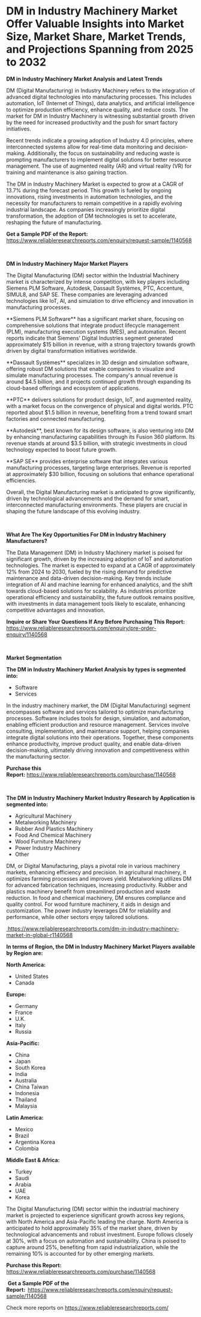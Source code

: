 <p><h1>DM in Industry Machinery Market Offer Valuable Insights into Market Size, Market Share, Market Trends, and Projections Spanning from 2025 to 2032</h1></p><p><strong>DM in Industry Machinery Market Analysis and Latest Trends</strong></p>
<p><p>DM (Digital Manufacturing) in Industry Machinery refers to the integration of advanced digital technologies into manufacturing processes. This includes automation, IoT (Internet of Things), data analytics, and artificial intelligence to optimize production efficiency, enhance quality, and reduce costs. The market for DM in Industry Machinery is witnessing substantial growth driven by the need for increased productivity and the push for smart factory initiatives.</p><p>Recent trends indicate a growing adoption of Industry 4.0 principles, where interconnected systems allow for real-time data monitoring and decision-making. Additionally, the focus on sustainability and reducing waste is prompting manufacturers to implement digital solutions for better resource management. The use of augmented reality (AR) and virtual reality (VR) for training and maintenance is also gaining traction.</p><p>The DM in Industry Machinery Market is expected to grow at a CAGR of 13.7% during the forecast period. This growth is fueled by ongoing innovations, rising investments in automation technologies, and the necessity for manufacturers to remain competitive in a rapidly evolving industrial landscape. As companies increasingly prioritize digital transformation, the adoption of DM technologies is set to accelerate, reshaping the future of manufacturing.</p></p>
<p><strong>Get a Sample PDF of the Report:&nbsp;</strong> <a href="https://www.reliableresearchreports.com/enquiry/request-sample/1140568?utm_campaign=3007&utm_medium=2&utm_source=Github&utm_content=ia&utm_term=25032025&utm_id=dm-in-industry-machinery">https://www.reliableresearchreports.com/enquiry/request-sample/1140568</a></p>
<p>&nbsp;</p>
<p><strong>DM in Industry Machinery Major Market Players</strong></p>
<p><p>The Digital Manufacturing (DM) sector within the Industrial Machinery market is characterized by intense competition, with key players including Siemens PLM Software, Autodesk, Dassault Systèmes, PTC, Accenture, SIMUL8, and SAP SE. These companies are leveraging advanced technologies like IoT, AI, and simulation to drive efficiency and innovation in manufacturing processes.</p><p>**Siemens PLM Software** has a significant market share, focusing on comprehensive solutions that integrate product lifecycle management (PLM), manufacturing execution systems (MES), and automation. Recent reports indicate that Siemens' Digital Industries segment generated approximately $15 billion in revenue, with a strong trajectory towards growth driven by digital transformation initiatives worldwide.</p><p>**Dassault Systèmes** specializes in 3D design and simulation software, offering robust DM solutions that enable companies to visualize and simulate manufacturing processes. The company's annual revenue is around $4.5 billion, and it projects continued growth through expanding its cloud-based offerings and ecosystem of applications.</p><p>**PTC** delivers solutions for product design, IoT, and augmented reality, with a market focus on the convergence of physical and digital worlds. PTC reported about $1.5 billion in revenue, benefiting from a trend toward smart factories and connected manufacturing.</p><p>**Autodesk**, best known for its design software, is also venturing into DM by enhancing manufacturing capabilities through its Fusion 360 platform. Its revenue stands at around $3.5 billion, with strategic investments in cloud technology expected to boost future growth.</p><p>**SAP SE** provides enterprise software that integrates various manufacturing processes, targeting large enterprises. Revenue is reported at approximately $30 billion, focusing on solutions that enhance operational efficiencies.</p><p>Overall, the Digital Manufacturing market is anticipated to grow significantly, driven by technological advancements and the demand for smart, interconnected manufacturing environments. These players are crucial in shaping the future landscape of this evolving industry.</p></p>
<p>&nbsp;</p>
<p><strong>What Are The Key Opportunities For DM in Industry Machinery Manufacturers?</strong></p>
<p><p>The Data Management (DM) in Industry Machinery market is poised for significant growth, driven by the increasing adoption of IoT and automation technologies. The market is expected to expand at a CAGR of approximately 12% from 2024 to 2030, fueled by the rising demand for predictive maintenance and data-driven decision-making. Key trends include integration of AI and machine learning for enhanced analytics, and the shift towards cloud-based solutions for scalability. As industries prioritize operational efficiency and sustainability, the future outlook remains positive, with investments in data management tools likely to escalate, enhancing competitive advantages and innovation.</p></p>
<p><strong>Inquire or Share Your Questions If Any Before Purchasing This Report:</strong> <a href="https://www.reliableresearchreports.com/enquiry/pre-order-enquiry/1140568?utm_campaign=3007&utm_medium=2&utm_source=Github&utm_content=ia&utm_term=25032025&utm_id=dm-in-industry-machinery">https://www.reliableresearchreports.com/enquiry/pre-order-enquiry/1140568</a></p>
<p>&nbsp;</p>
<p><strong>Market Segmentation</strong></p>
<p><strong>The DM in Industry Machinery Market Analysis by types is segmented into:</strong></p>
<p><ul><li>Software</li><li>Services</li></ul></p>
<p><p>In the industry machinery market, the DM (Digital Manufacturing) segment encompasses software and services tailored to optimize manufacturing processes. Software includes tools for design, simulation, and automation, enabling efficient production and resource management. Services involve consulting, implementation, and maintenance support, helping companies integrate digital solutions into their operations. Together, these components enhance productivity, improve product quality, and enable data-driven decision-making, ultimately driving innovation and competitiveness within the manufacturing sector.</p></p>
<p><strong>Purchase this Report:&nbsp;</strong><a href="https://www.reliableresearchreports.com/purchase/1140568?utm_campaign=3007&utm_medium=2&utm_source=Github&utm_content=ia&utm_term=25032025&utm_id=dm-in-industry-machinery">https://www.reliableresearchreports.com/purchase/1140568</a></p>
<p>&nbsp;</p>
<p><strong>The DM in Industry Machinery Market Industry Research by Application is segmented into:</strong></p>
<p><ul><li>Agricultural Machinery</li><li>Metalworking Machinery</li><li>Rubber And Plastics Machinery</li><li>Food And Chemical Machinery</li><li>Wood Furniture Machinery</li><li>Power Industry Machinery</li><li>Other</li></ul></p>
<p><p>DM, or Digital Manufacturing, plays a pivotal role in various machinery markets, enhancing efficiency and precision. In agricultural machinery, it optimizes farming processes and improves yield. Metalworking utilizes DM for advanced fabrication techniques, increasing productivity. Rubber and plastics machinery benefit from streamlined production and waste reduction. In food and chemical machinery, DM ensures compliance and quality control. For wood furniture machinery, it aids in design and customization. The power industry leverages DM for reliability and performance, while other sectors enjoy tailored solutions.</p></p>
<p><a href="https://www.reliableresearchreports.com/dm-in-industry-machinery-market-in-global-r1140568?utm_campaign=3007&utm_medium=2&utm_source=Github&utm_content=ia&utm_term=25032025&utm_id=dm-in-industry-machinery">&nbsp;https://www.reliableresearchreports.com/dm-in-industry-machinery-market-in-global-r1140568</a></p>
<p><strong>In terms of Region, the DM in Industry Machinery Market Players available by Region are:</strong></p>
<p>
    <p> <strong> North America: </strong>
        <ul>
            <li>United States</li>
            <li>Canada</li>
        </ul>
        </p> 
    <p> <strong> Europe: </strong>
        <ul>
            <li>Germany</li>
            <li>France</li>
            <li>U.K.</li>
            <li>Italy</li>
            <li>Russia</li>
        </ul>
        </p> 
    <p> <strong> Asia-Pacific: </strong>
        <ul>
            <li>China</li>
            <li>Japan</li>
            <li>South Korea</li>
            <li>India</li>
            <li>Australia</li>
            <li>China Taiwan</li>
            <li>Indonesia</li>
            <li>Thailand</li>
            <li>Malaysia</li>
        </ul>
        </p> 
    <p> <strong> Latin America: </strong>
        <ul>
            <li>Mexico</li>
            <li>Brazil</li>
            <li>Argentina Korea</li>
            <li>Colombia</li>
        </ul>
        </p> 
    <p> <strong> Middle East & Africa: </strong>
        <ul>
            <li>Turkey</li>
            <li>Saudi</li>
            <li>Arabia</li>
            <li>UAE</li>
            <li>Korea</li>
        </ul>
    </p>
    </p>
<p><p>The Digital Manufacturing (DM) sector within the industrial machinery market is projected to experience significant growth across key regions, with North America and Asia-Pacific leading the charge. North America is anticipated to hold approximately 35% of the market share, driven by technological advancements and robust investment. Europe follows closely at 30%, with a focus on automation and sustainability. China is poised to capture around 25%, benefiting from rapid industrialization, while the remaining 10% is accounted for by other emerging markets.</p></p>
<p><strong>Purchase this Report: </strong><a href="https://www.reliableresearchreports.com/purchase/1140568?utm_campaign=3007&utm_medium=2&utm_source=Github&utm_content=ia&utm_term=25032025&utm_id=dm-in-industry-machinery">https://www.reliableresearchreports.com/purchase/1140568</a></p>
<p>&nbsp;<strong>Get a Sample PDF of the Report:&nbsp;&nbsp;</strong><a href="https://www.reliableresearchreports.com/enquiry/request-sample/1140568?utm_campaign=3007&utm_medium=2&utm_source=Github&utm_content=ia&utm_term=25032025&utm_id=dm-in-industry-machinery">https://www.reliableresearchreports.com/enquiry/request-sample/1140568</a></p>
<p><strong></strong></p>
<p>Check more reports on <a href="https://www.reliableresearchreports.com/?utm_campaign=3007&utm_medium=2&utm_source=Github&utm_content=ia&utm_term=25032025&utm_id=dm-in-industry-machinery">https://www.reliableresearchreports.com/</a></p>